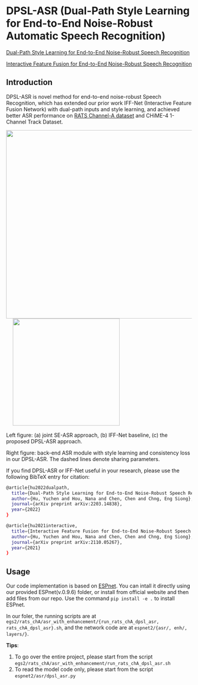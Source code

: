 # DPSL-ASR (Dual-Path Style Learning for End-to-End Noise-Robust Automatic Speech Recognition)

[Dual-Path Style Learning for End-to-End Noise-Robust Speech Recognition](https://arxiv.org/abs/2203.14838)

[Interactive Feature Fusion for End-to-End Noise-Robust Speech Recognition](https://arxiv.org/abs/2110.05267)

## Introduction

DPSL-ASR is novel method for end-to-end noise-robust Speech Recognition, which has extended our prior work IFF-Net (Interactive Feature Fusion Network) with dual-path inputs and style learning, and achieved better ASR performance on [RATS Channel-A dataset](https://github.com/YUCHEN005/RATS-Channel-A-Speech-Data) and CHiME-4 1-Channel Track Dataset.

<img src="https://user-images.githubusercontent.com/90536618/160274914-a78b6752-cf5b-497d-92e8-22d6fce100ca.png" width=510> &emsp; <img src="https://user-images.githubusercontent.com/90536618/160275153-2f78ecb1-1cd4-4947-8df3-20102cf09ffb.png" width=290>

Left figure: (a) joint SE-ASR approach, (b) IFF-Net baseline, (c) the proposed DPSL-ASR approach.

Right figure: back-end ASR module with style learning and consistency loss in our DPSL-ASR. The dashed lines denote sharing parameters.

If you find DPSL-ASR or IFF-Net useful in your research, please use the following BibTeX entry for citation:

```bash
@article{hu2022dualpath,
  title={Dual-Path Style Learning for End-to-End Noise-Robust Speech Recognition}, 
  author={Hu, Yuchen and Hou, Nana and Chen, Chen and Chng, Eng Siong},
  journal={arXiv preprint arXiv:2203.14838},
  year={2022}
}

@article{hu2021interactive,
  title={Interactive Feature Fusion for End-to-End Noise-Robust Speech Recognition},
  author={Hu, Yuchen and Hou, Nana and Chen, Chen and Chng, Eng Siong},
  journal={arXiv preprint arXiv:2110.05267},
  year={2021}
}
```

## Usage

Our code implementation is based on [ESPnet](https://github.com/espnet/espnet). You can intall it directly using our provided ESPnet(v.0.9.6) folder, or install from official website and then add files from our repo. Use the command `pip install -e .` to install ESPnet.

In our foler, the running scripts are at `egs2/rats_chA/asr_with_enhancement/{run_rats_chA_dpsl_asr, rats_chA_dpsl_asr}.sh`, and the network code are at `espnet2/{asr/, enh/, layers/}`. 

**Tips**: 

1. To go over the entire project, please start from the script `egs2/rats_chA/asr_with_enhancement/run_rats_chA_dpsl_asr.sh`
2. To read the model code only, please start from the script `espnet2/asr/dpsl_asr.py`


